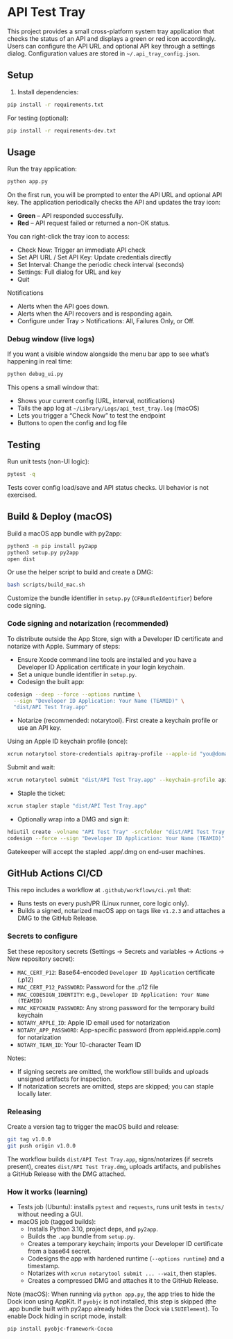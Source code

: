 # API Test Tray

This project provides a small cross-platform system tray application that checks the status of an API and displays a green or red icon accordingly. Users can configure the API URL and optional API key through a settings dialog. Configuration values are stored in `~/.api_tray_config.json`.

## Setup

1. Install dependencies:

```bash
pip install -r requirements.txt
```

For testing (optional):

```bash
pip install -r requirements-dev.txt
```

## Usage

Run the tray application:

```bash
python app.py
```

On the first run, you will be prompted to enter the API URL and optional API key. The application periodically checks the API and updates the tray icon:

- **Green** – API responded successfully.
- **Red** – API request failed or returned a non-OK status.

You can right-click the tray icon to access:
- Check Now: Trigger an immediate API check
- Set API URL / Set API Key: Update credentials directly
- Set Interval: Change the periodic check interval (seconds)
- Settings: Full dialog for URL and key
- Quit

Notifications
- Alerts when the API goes down.
- Alerts when the API recovers and is responding again.
 - Configure under Tray > Notifications: All, Failures Only, or Off.

### Debug window (live logs)

If you want a visible window alongside the menu bar app to see what’s happening in real time:

```bash
python debug_ui.py
```

This opens a small window that:
- Shows your current config (URL, interval, notifications)
- Tails the app log at `~/Library/Logs/api_test_tray.log` (macOS)
- Lets you trigger a “Check Now” to test the endpoint
- Buttons to open the config and log file

## Testing

Run unit tests (non-UI logic):

```bash
pytest -q
```

Tests cover config load/save and API status checks. UI behavior is not exercised.

## Build & Deploy (macOS)

Build a macOS app bundle with py2app:

```bash
python3 -m pip install py2app
python3 setup.py py2app
open dist
```

Or use the helper script to build and create a DMG:

```bash
bash scripts/build_mac.sh
```

Customize the bundle identifier in `setup.py` (`CFBundleIdentifier`) before code signing.

### Code signing and notarization (recommended)

To distribute outside the App Store, sign with a Developer ID certificate and notarize with Apple. Summary of steps:

- Ensure Xcode command line tools are installed and you have a Developer ID Application certificate in your login keychain.
- Set a unique bundle identifier in `setup.py`.
- Codesign the built app:

```bash
codesign --deep --force --options runtime \
  --sign "Developer ID Application: Your Name (TEAMID)" \
  "dist/API Test Tray.app"
```

- Notarize (recommended: notarytool). First create a keychain profile or use an API key.

Using an Apple ID keychain profile (once):

```bash
xcrun notarytool store-credentials apitray-profile --apple-id "you@domain.com" --team-id TEAMID --password "app-specific-password"
```

Submit and wait:

```bash
xcrun notarytool submit "dist/API Test Tray.app" --keychain-profile apitray-profile --wait
```

- Staple the ticket:

```bash
xcrun stapler staple "dist/API Test Tray.app"
```

- Optionally wrap into a DMG and sign it:

```bash
hdiutil create -volname "API Test Tray" -srcfolder "dist/API Test Tray.app" -ov -format UDZO "dist/API Test Tray.dmg"
codesign --force --sign "Developer ID Application: Your Name (TEAMID)" "dist/API Test Tray.dmg"
```

Gatekeeper will accept the stapled .app/.dmg on end-user machines.

## GitHub Actions CI/CD

This repo includes a workflow at `.github/workflows/ci.yml` that:
- Runs tests on every push/PR (Linux runner, core logic only).
- Builds a signed, notarized macOS app on tags like `v1.2.3` and attaches a DMG to the GitHub Release.

### Secrets to configure

Set these repository secrets (Settings → Secrets and variables → Actions → New repository secret):

- `MAC_CERT_P12`: Base64-encoded `Developer ID Application` certificate (.p12)
- `MAC_CERT_P12_PASSWORD`: Password for the .p12 file
- `MAC_CODESIGN_IDENTITY`: e.g., `Developer ID Application: Your Name (TEAMID)`
- `MAC_KEYCHAIN_PASSWORD`: Any strong password for the temporary build keychain
- `NOTARY_APPLE_ID`: Apple ID email used for notarization
- `NOTARY_APP_PASSWORD`: App-specific password (from appleid.apple.com) for notarization
- `NOTARY_TEAM_ID`: Your 10-character Team ID

Notes:
- If signing secrets are omitted, the workflow still builds and uploads unsigned artifacts for inspection.
- If notarization secrets are omitted, steps are skipped; you can staple locally later.

### Releasing

Create a version tag to trigger the macOS build and release:

```bash
git tag v1.0.0
git push origin v1.0.0
```

The workflow builds `dist/API Test Tray.app`, signs/notarizes (if secrets present), creates `dist/API Test Tray.dmg`, uploads artifacts, and publishes a GitHub Release with the DMG attached.

### How it works (learning)

- Tests job (Ubuntu): installs `pytest` and `requests`, runs unit tests in `tests/` without needing a GUI.
- macOS job (tagged builds):
  - Installs Python 3.10, project deps, and `py2app`.
  - Builds the `.app` bundle from `setup.py`.
  - Creates a temporary keychain; imports your Developer ID certificate from a base64 secret.
  - Codesigns the app with hardened runtime (`--options runtime`) and a timestamp.
  - Notarizes with `xcrun notarytool submit ... --wait`, then staples.
  - Creates a compressed DMG and attaches it to the GitHub Release.


Note (macOS): When running via `python app.py`, the app tries to hide the Dock icon using AppKit. If `pyobjc` is not installed, this step is skipped (the .app bundle built with py2app already hides the Dock via `LSUIElement`). To enable Dock hiding in script mode, install:

```bash
pip install pyobjc-framework-Cocoa
```
